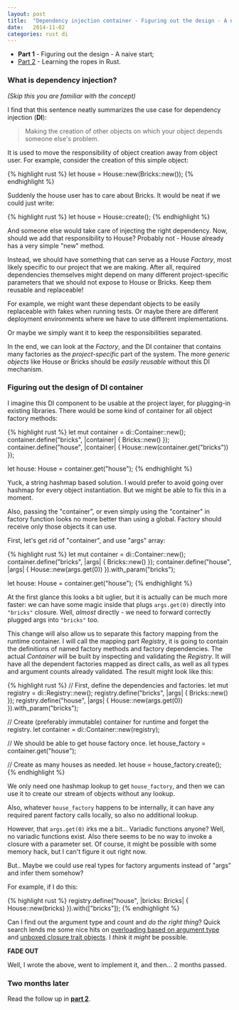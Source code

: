 ```yaml
---
layout: post
title:  "Dependency injection container - Figuring out the design - A naive start"
date:   2014-11-02
categories: rust di
---
```


- __Part 1__ - Figuring out the design - A naive start;
- [Part 2][part-2] - Learning the ropes in Rust.

### What is dependency injection?

*(Skip this you are familiar with the concept)*

I find that this sentence neatly summarizes the use case for dependency injection (__DI__):

> Making the creation of other objects on which your object depends someone else's problem.

It is used to move the responsibility of object creation away from
object user. For example, consider the creation of this simple object:

{% highlight rust %}
let house = House::new(Bricks::new());
{% endhighlight %}

Suddenly the house user has to care about Bricks. It would be
neat if we could just write:

{% highlight rust %}
let house = House::create();
{% endhighlight %}

And someone else would take care of injecting the right dependency. Now,
should we add that responsibility to House? Probably not - House already
has a very simple "new" method.

Instead, we should have something that can serve as a House _Factory_,
most likely specific to our project that we are making. After all, required dependencies
themselves might depend on many different project-specific parameters that
we should not expose to House or Bricks. Keep them reusable and replaceable!

For example, we might want these dependant objects to be easily replaceable
with fakes when running tests. Or maybe there are different deployment
environments where we have to use different implementations.

Or maybe we simply want it to keep the responsibilities separated.

In the end, we can look at the _Factory_, and the DI container that
contains many factories as the _project-specific_ part of the system.
The more _generic objects_ like House or Bricks
should be _easily reusable_ without this DI mechanism.

### Figuring out the design of DI container

I imagine this DI component to be usable at the project layer, for plugging-in
existing libraries. There would be some kind of container for all object
factory methods:

{% highlight rust %}
let mut container = di::Container::new();
container.define("bricks", |container| {
    Bricks::new()
});
container.define("house", |container| {
    House::new(container.get("bricks"))
});

let house: House = container.get("house");
{% endhighlight %}

Yuck, a string hashmap based solution. I would prefer to avoid
going over hashmap for every object instantiation. But we might
be able to fix this in a moment.

Also, passing the "container", or even simply using the "container" in
factory function looks no more better than using a global. Factory
should receive only those objects it can use.

First, let's get rid of "container", and use "args" array:

{% highlight rust %}
let mut container = di::Container::new();
container.define("bricks", |args| {
    Bricks::new()
});
container.define("house", |args| {
    House::new(args.get(0))
}).with_param<Bricks>("bricks");

let house: House = container.get("house");
{% endhighlight %}

At the first glance this looks a bit uglier, but it is actually
can be much more faster: we can have some magic inside that
plugs `args.get(0)` directly into `"bricks"` closure. Well, _almost_
directly - we need to forward correctly plugged args into `"bricks"`
too.

This change will also allow us to separate this factory mapping
from the runtime container. I will call the mapping part
_Registry_, it is going to contain the definitions
of named factory methods and factory dependencies. The actual _Container_
will be built by inspecting and validating the _Registry_.
It will have all the dependent factories mapped as direct
calls, as well as all types and argument counts
already validated. The result might look like this:

{% highlight rust %}
// First, define the dependencies and factories.
let mut registry = di::Registry::new();
registry.define("bricks", |args| {
    Bricks::new()
});
registry.define("house", |args| {
    House::new(args.get(0))
}).with_param<Bricks>("bricks");

// Create (preferably immutable) container for runtime and forget the registry.
let container = di::Container::new(registry);

// We should be able to get house factory once.
let house_factory = container.get<House>("house");

// Create as many houses as needed.
let house = house_factory.create();
{% endhighlight %}

We only need one hashmap lookup to get `house_factory`, and then
we can use it to create our stream of objects without any lookup.

Also, whatever `house_factory` happens to be internally, it can have
any required parent factory calls locally, so also no additional lookup.

However, that `args.get(0)` irks me a bit... Variadic functions anyone?
Well, no variadic functions exist. Also there seems to be no way to
invoke a closure with a parameter set. Of course, it might be possible
with some memory hack, but I can't figure it out right now.

But.. Maybe we could use real types for factory arguments instead of
"args" and infer them somehow?

For example, if I do this:

{% highlight rust %}
registry.define("house", |bricks: Bricks| {
    House::new(bricks)
}).with(["bricks"]);
{% endhighlight %}

Can I find out the argument type and count and _do the right thing_?
Quick search lends me some nice hits on
[overloading based on argument type][stack-overflow-rust-overloading] and
[unboxed closure trait objects][closure-type]. I _think_ it _might_ be possible.

__FADE OUT__

Well, I wrote the above, went to implement it, and then... 2 months passed.

### Two months later

Read the follow up in [__part 2__][part-2].

[part-2]: /rust/di/2015/01/02/dependency-injection-learning-rust.html
[stack-overflow-what-is-dependency-injection]: http://stackoverflow.com/a/130862/1187538
[tuple-crazyness]: http://doc.rust-lang.org/std/tuple/trait.Tuple12.html
[stack-overflow-rust-overloading]: http://stackoverflow.com/questions/24857831/is-there-any-downside-to-overloading-functions-in-rust-using-a-trait-generic-f
[closure-type]: http://stackoverflow.com/questions/24224811/rust-standard-library-closure-parameters-run-time-or-compile-time
